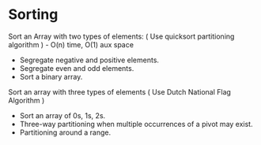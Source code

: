 # Sorting

Sort an Array with two types of elements: ( Use quicksort partitioning algorithm ) - O(n) time, O(1) aux space
 - Segregate negative and positive elements.
 - Segregate even and odd elements.
 - Sort a binary array.

Sort an array with three types of elements ( Use Dutch National Flag Algorithm )

 - Sort an array of 0s, 1s, 2s.
 - Three-way partitioning when multiple occurrences of a pivot may exist.
 - Partitioning around a range.